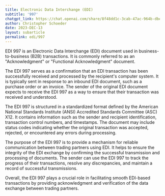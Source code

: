 ```yaml
---
title: Electronic Data Interchange (EDI)
subtitle: '997'
chatgpt_link: https://chat.openai.com/share/8f48dd1c-3cab-47ac-964b-dbe2a1270913
author: Christopher Schoeder
date: 2023-DEC-13
layout: subarticle
permalink: edi/997
---
```


EDI 997 is an Electronic Data Interchange (EDI) document used in business-to-business (B2B) transactions. It is commonly referred to as an "Acknowledgment" or "Functional Acknowledgment" document. 

The EDI 997 serves as a confirmation that an EDI transaction has been successfully received and processed by the recipient's computer system. It is typically sent in response to an inbound EDI document, such as a purchase order or an invoice. The sender of the original EDI document expects to receive the EDI 997 as a way to ensure that their transaction was received and understood.

The EDI 997 is structured in a standardized format defined by the American National Standards Institute (ANSI) Accredited Standards Committee (ASC) X12. It contains information such as the sender and recipient identification, transaction control numbers, and timestamps. The document may include status codes indicating whether the original transaction was accepted, rejected, or encountered any errors during processing.

The purpose of the EDI 997 is to provide a mechanism for reliable communication between trading partners using EDI. It helps to ensure the integrity of the EDI exchange by confirming the successful transmission and processing of documents. The sender can use the EDI 997 to track the progress of their transactions, resolve any discrepancies, and maintain a record of successful transmissions.

Overall, the EDI 997 plays a crucial role in facilitating smooth EDI-based transactions by providing acknowledgment and verification of the data exchange between trading partners.
